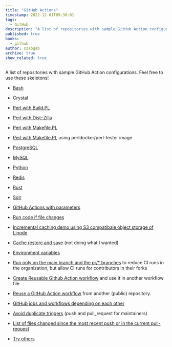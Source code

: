 ```yaml
---
title: "GitHub Actions"
timestamp: 2022-12-01T09:30:01
tags:
  - GitHub
description: "A list of repositories with sample GitHub Action configuration"
published: true
books:
  - github
author: szabgab
archive: true
show_related: true
---
```



A list of repositories with sample GitHub Action configurations. Feel free to use these skeletons!


* [Bash](https://github.com/szabgab/github-actions-bash)
* [Crystal](https://github.com/szabgab/github-actions-crystal)
* [Perl with Build.PL](https://github.com/szabgab/github-actions-perl-build/)
* [Perl with Dist::Zilla](https://github.com/szabgab/github-actions-perl-dist-zilla/)
* [Perl with Makefile.PL](https://github.com/szabgab/github-actions-perl-makefile/)
* [Perl with Makefile.PL](https://github.com/szabgab/github-actions-perldocker-perl-tester) using perldocker/perl-tester image
* [PostgreSQL](https://github.com/szabgab/github-actions-postgresql)
* [MySQL](https://github.com/szabgab/github-actions-myqql)
* [Python](https://github.com/szabgab/github-actions-python)
* [Redis](https://github.com/szabgab/github-actions-redis)
* [Rust](https://github.com/szabgab/github-actions-rust)
* [Solr](https://github.com/szabgab/github-actions-solr)
* [GitHub Actions with parameters](https://github.com/szabgab/github-actions-with-parameters)
* [Run code if file changes](https://github.com/szabgab/github-actions-run-code-if-files-change)
* [Incremental caching demo using S3 compatibale object storage of Linode](https://github.com/szabgab/github-actions-with-linode-s3)
* [Cache restore and save](https://github.com/szabgab/github-actions-restore-and-save) (not doing what I wanted)
* <a href="https://github.com/szabgab/github-actions-environment-variables">Environment variables

* [Run only on the main branch and the pr/* branches](https://github.com/szabgab/github-actions-for-pr-branches) to reduce CI runs in the organization, but allow CI runs for contributors in their forks

* [Create Reusable Github Action workflow](https://github.com/szabgab/github-actions-reusable-workflow) and use it in another workflow file
* [Reuse a GitHub Action workflow](https://github.com/szabgab/github-actions-reuse-public-workflow) from another (public) repository.

* [GitHub jobs and workflows depending on each other](https://github.com/szabgab/github-actions-needs/)
* [Avoid duplicate triggers](https://github.com/szabgab/github-actions-avoid-duplicate-trigger/) (push and pull_request for maintainers)

* [List of files changed since the most recent push or in the current pull-request](https://github.com/szabgab/github-actions-list-files-changed/)

* [Try others](https://github.com/szabgab/try-github-actions/)
<!--
* <a href=""></a>
-->

